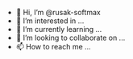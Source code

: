 - 👋 Hi, I’m @rusak-softmax
- 👀 I’m interested in ...
- 🌱 I’m currently learning ...
- 💞️ I’m looking to collaborate on ...
- 📫 How to reach me ...

<!---
rusak-softmax/rusak-softmax is a ✨ special ✨ repository because its `README.md` (this file) appears on your GitHub profile.
You can click the Preview link to take a look at your changes.
--->
